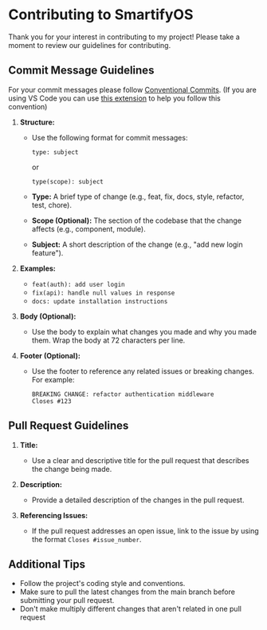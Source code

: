 # Contributing to SmartifyOS

Thank you for your interest in contributing to my project! Please take a moment to review our guidelines for contributing.

## Commit Message Guidelines

For your commit messages please follow [Conventional Commits](https://www.conventionalcommits.org/).
(If you are using VS Code you can use [this extension](https://marketplace.visualstudio.com/items?itemName=vivaxy.vscode-conventional-commits) to help you follow this convention)

1. **Structure:**
   - Use the following format for commit messages:
     ```
     type: subject
     ```
     or
     ```
     type(scope): subject
     ```

   - **Type:** A brief type of change (e.g., feat, fix, docs, style, refactor, test, chore).
   - **Scope (Optional):** The section of the codebase that the change affects (e.g., component, module).
   - **Subject:** A short description of the change (e.g., "add new login feature").

2. **Examples:**
   - `feat(auth): add user login`
   - `fix(api): handle null values in response`
   - `docs: update installation instructions`

3. **Body (Optional):**
   - Use the body to explain what changes you made and why you made them. Wrap the body at 72 characters per line.

4. **Footer (Optional):**
   - Use the footer to reference any related issues or breaking changes. For example:
     ```
     BREAKING CHANGE: refactor authentication middleware
     Closes #123
     ```
## Pull Request Guidelines

1. **Title:**
   - Use a clear and descriptive title for the pull request that describes the change being made.

2. **Description:**
   - Provide a detailed description of the changes in the pull request.

3. **Referencing Issues:**
   - If the pull request addresses an open issue, link to the issue by using the format `Closes #issue_number`.


## Additional Tips

- Follow the project's coding style and conventions.
- Make sure to pull the latest changes from the main branch before submitting your pull request.
- Don't make multiply different changes that aren't related in one pull request